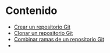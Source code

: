 # Contenido

* [Crear un repositorio Git](1.crear_git.md)
* [Clonar un repositorio Git](2.clonar_git.md)
* [Combinar ramas de un repositorio Git](3.merge_git.md)
* 
